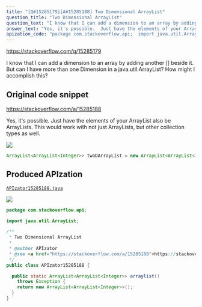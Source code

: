 ```yaml
---
title: "[Q#15285179][A#15285188] Two Dimensional ArrayList"
question_title: "Two Dimensional ArrayList"
question_text: "I know that I can add a dimension to an array by adding another [] beside it. But can I have more than one Dimension in a java.util.ArrayList? How might I accomplish this?"
answer_text: "Yes, it's possible.  Just have the elements of your ArrayList also be ArrayLists. This would work with not just ArrayLists, but other collection types as well."
apization_code: "package com.stackoverflow.api;  import java.util.ArrayList;  /**  * Two Dimensional ArrayList  *  * @author APIzator  * @see <a href=\"https://stackoverflow.com/a/15285188\">https://stackoverflow.com/a/15285188</a>  */ public class APIzator15285188 {    public static ArrayList<ArrayList<Integer>> arraylist()     throws Exception {     return new ArrayList<ArrayList<Integer>>();   } }"
---
```


https://stackoverflow.com/q/15285179

I know that I can add a dimension to an array by adding another [] beside it. But can I have more than one Dimension in a java.util.ArrayList? How might I accomplish this?



## Original code snippet

https://stackoverflow.com/a/15285188

Yes, it&#x27;s possible.  Just have the elements of your ArrayList also be ArrayLists.
This would work with not just ArrayLists, but other collection types as well.

<div class="code-logo"><img src="/stackoverflow.png" /></div>

```java
ArrayList<ArrayList<Integer>> twoDArrayList = new ArrayList<ArrayList<Integer>>();
```

## Produced APIzation

[`APIzator15285188.java`](https://github.com/pasqualesalza/apization-temp-data/raw/master/search/APIzator15285188.java)

<div class="code-logo"><img src="/apizator.png" /></div>

```java
package com.stackoverflow.api;

import java.util.ArrayList;

/**
 * Two Dimensional ArrayList
 *
 * @author APIzator
 * @see <a href="https://stackoverflow.com/a/15285188">https://stackoverflow.com/a/15285188</a>
 */
public class APIzator15285188 {

  public static ArrayList<ArrayList<Integer>> arraylist()
    throws Exception {
    return new ArrayList<ArrayList<Integer>>();
  }
}

```